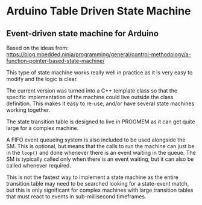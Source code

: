 # Arduino Table Driven State Machine
## Event-driven state machine for Arduino

Based on the ideas from: https://blog.mbedded.ninja/programming/general/control-methodology/a-function-pointer-based-state-machine/

This type of state machine works really well in practice as it is very easy to modify and the logic is clear.

The current version was turned into a C++ template class so that the specific implementation of the machine could live outside the class definition.
This makes it easy to re-use, and/or have several state machines working together.

The state transition table is designed to live in PROGMEM as it can get quite large for a complex machine.

A FIFO event queueing system is also included to be used alongside the SM. This is optional, but means that the calls to run
the machine can just be in the `loop()` and done whenever there is an event waiting in the queue. The SM is typically called only when there is an event
waiting, but it can also be called whenever required.

This is not the fastest way to implement a state machine as the entire transition table may need to be searched looking for a state-event match, but
this is only significant for complex machines with large transition tables that must react to events in sub-millisecond timeframes. 
